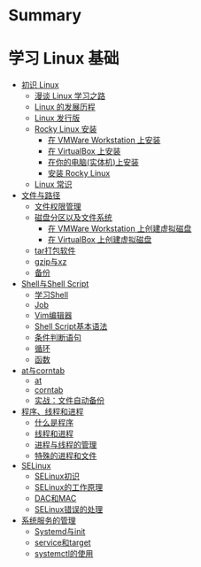 # Summary

# 学习 Linux 基础

- [初识 Linux](./the_linux_learning_path.md)
  - [漫谈 Linux 学习之路](./the_linux_learning_path.md)
  - [Linux 的发展历程](./the_history_of_linux.md)
  - [Linux 发行版](./linux_distro.md)
  - [Rocky Linux 安装](./install_rocky_linux/install_rocky_linux_intro.md)
    - [在 VMWare Workstation 上安装](./install_rocky_linux/install_in_vmware.md)
    - [在 VirtualBox 上安装](./install_rocky_linux/install_in_vbox.md)
    - [在你的电脑(实体机)上安装](./install_rocky_linux/install_in_your_pc.md)
    - [安装 Rocky Linux](./install_rocky_linux/install_rocky_linux.md)
  - [Linux 常识](./linux_common_sense.md)
- [文件与路径](./file_and_path/file_and_path.md)
  - [文件权限管理](./file_and_path/manage_file_premissons.md)
  - [磁盘分区以及文件系统](./file_and_path/diskpart_and_filesystem.md)
    - [在 VMWare Workstation 上创建虚拟磁盘](./file_and_path/diskpart_and_filesystem/create_disk_on_vmware.md)
    - [在 VirtualBox 上创建虚拟磁盘](./file_and_path/diskpart_and_filesystem/create_disk_on_vbox.md)
  - [tar打包软件](./file_and_path/tar_command.md)
  - [gzip与xz](./file_and_path/gzip_and_xz.md)
  - [备份](./file_and_path/backup.md)
- [Shell与Shell Script](./shell_and_shell_script/shell_and_shell_script.md)
  - [学习Shell](./shell_and_shell_script/learn_shell.md)
  - [Job]()
  - [Vim编辑器](./shell_and_shell_script/vim_editor.md)
  - [Shell Script基本语法]()
  - [条件判断语句]()
  - [循环]()
  - [函数]()
- [at与corntab]()
  - [at]()
  - [corntab]()
  - [实战：文件自动备份]()
- [程序、线程和进程]()
  - [什么是程序]()
  - [线程和进程]()
  - [进程与线程的管理]()
  - [特殊的进程和文件]()
- [SELinux]()
  - [SELinux初识]()
  - [SELinux的工作原理]()
  - [DAC和MAC]()
  - [SELinux错误的处理]()
- [系统服务的管理]()
  - [Systemd与init]()
  - [service和target]()
  - [systemctl的使用]()
